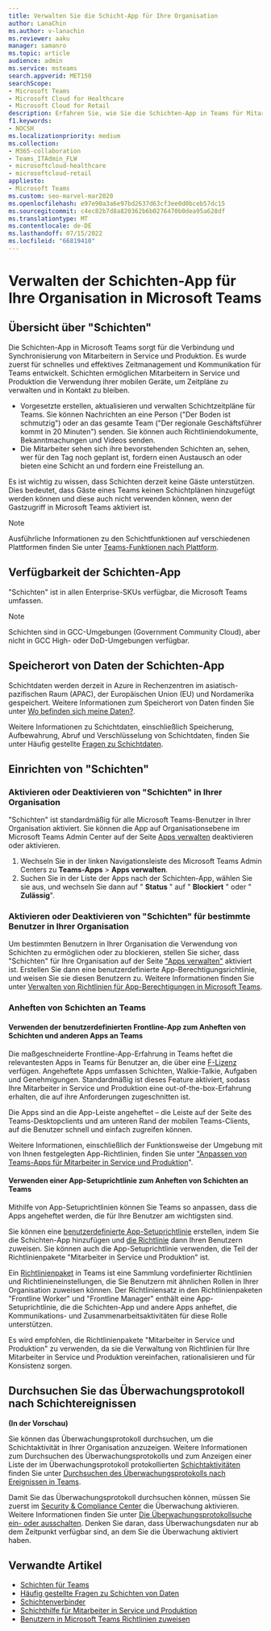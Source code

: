```yaml
---
title: Verwalten Sie die Schicht-App für Ihre Organisation
author: LanaChin
ms.author: v-lanachin
ms.reviewer: aaku
manager: samanro
ms.topic: article
audience: admin
ms.service: msteams
search.appverid: MET150
searchScope:
- Microsoft Teams
- Microsoft Cloud for Healthcare
- Microsoft Cloud for Retail
description: Erfahren Sie, wie Sie die Schichten-App in Teams für Mitarbeiter in Service und Produktion in Ihrer Organisation einrichten und verwalten.
f1.keywords:
- NOCSH
ms.localizationpriority: medium
ms.collection:
- M365-collaboration
- Teams_ITAdmin_FLW
- microsoftcloud-healthcare
- microsoftcloud-retail
appliesto:
- Microsoft Teams
ms.custom: seo-marvel-mar2020
ms.openlocfilehash: e97e90a3a6e97bd2637d63cf3ee0d0bceb57dc15
ms.sourcegitcommit: c4ec82b7d8a820362b6b0276470b0dea95a628df
ms.translationtype: MT
ms.contentlocale: de-DE
ms.lasthandoff: 07/15/2022
ms.locfileid: "66819410"
---
```

# <a name="manage-the-shifts-app-for-your-organization-in-microsoft-teams"></a>Verwalten der Schichten-App für Ihre Organisation in Microsoft Teams

## <a name="overview-of-shifts"></a>Übersicht über "Schichten"

Die Schichten-App in Microsoft Teams sorgt für die Verbindung und Synchronisierung von Mitarbeitern in Service und Produktion. Es wurde zuerst für schnelles und effektives Zeitmanagement und Kommunikation für Teams entwickelt. Schichten ermöglichen Mitarbeitern in Service und Produktion die Verwendung ihrer mobilen Geräte, um Zeitpläne zu verwalten und in Kontakt zu bleiben.

- Vorgesetzte erstellen, aktualisieren und verwalten Schichtzeitpläne für Teams. Sie können Nachrichten an eine Person ("Der Boden ist schmutzig") oder an das gesamte Team ("Der regionale Geschäftsführer kommt in 20 Minuten") senden. Sie können auch Richtliniendokumente, Bekanntmachungen und Videos senden.
- Die Mitarbeiter sehen sich ihre bevorstehenden Schichten an, sehen, wer für den Tag noch geplant ist, fordern einen Austausch an oder bieten eine Schicht an und fordern eine Freistellung an.

Es ist wichtig zu wissen, dass Schichten derzeit keine Gäste unterstützen. Dies bedeutet, dass Gäste eines Teams keinen Schichtplänen hinzugefügt werden können und diese auch nicht verwenden können, wenn der Gastzugriff in Microsoft Teams aktiviert ist.

> [!Note]
> Ausführliche Informationen zu den Schichtfunktionen auf verschiedenen Plattformen finden Sie unter [Teams-Funktionen nach Plattform](https://support.microsoft.com/office/teams-features-by-platform-debe7ff4-7db4-4138-b7d0-fcc276f392d3).

## <a name="availability-of-shifts"></a>Verfügbarkeit der Schichten-App

"Schichten" ist in allen Enterprise-SKUs verfügbar, die Microsoft Teams umfassen.

> [!NOTE]
> Schichten sind in GCC-Umgebungen (Government Community Cloud), aber nicht in GCC High- oder DoD-Umgebungen verfügbar.

## <a name="location-of-shifts-data"></a>Speicherort von Daten der Schichten-App

Schichtdaten werden derzeit in Azure in Rechenzentren im asiatisch-pazifischen Raum (APAC), der Europäischen Union (EU) und Nordamerika gespeichert. Weitere Informationen zum Speicherort von Daten finden Sie unter [Wo befinden sich meine Daten?](http://o365datacentermap.azurewebsites.net/).

Weitere Informationen zu Schichtdaten, einschließlich Speicherung, Aufbewahrung, Abruf und Verschlüsselung von Schichtdaten, finden Sie unter Häufig gestellte [Fragen zu Schichtdaten](shifts-data-faq.md).

## <a name="set-up-shifts"></a>Einrichten von "Schichten"

### <a name="enable-or-disable-shifts-in-your-organization"></a>Aktivieren oder Deaktivieren von "Schichten" in Ihrer Organisation

"Schichten" ist standardmäßig für alle Microsoft Teams-Benutzer in Ihrer Organisation aktiviert. Sie können die App auf Organisationsebene im Microsoft Teams Admin Center auf der Seite [Apps verwalten](../../manage-apps.md) deaktivieren oder aktivieren.

1. Wechseln Sie in der linken Navigationsleiste des Microsoft Teams Admin Centers zu **Teams-Apps** > **Apps verwalten**.
2. Suchen Sie in der Liste der Apps nach der Schichten-App, wählen Sie sie aus, und wechseln Sie dann auf " **Status** " auf " **Blockiert** " oder " **Zulässig**".

### <a name="enable-or-disable-shifts-for-specific-users-in-your-organization"></a>Aktivieren oder Deaktivieren von "Schichten" für bestimmte Benutzer in Ihrer Organisation

Um bestimmten Benutzern in Ihrer Organisation die Verwendung von Schichten zu ermöglichen oder zu blockieren, stellen Sie sicher, dass "Schichten" für Ihre Organisation auf der Seite ["Apps verwalten"](../../manage-apps.md) aktiviert ist. Erstellen Sie dann eine benutzerdefinierte App-Berechtigungsrichtlinie, und weisen Sie sie diesen Benutzern zu. Weitere Informationen finden Sie unter [Verwalten von Richtlinien für App-Berechtigungen in Microsoft Teams](../../teams-app-permission-policies.md).

### <a name="pin-shifts-to-teams"></a>Anheften von Schichten an Teams

#### <a name="use-the-tailored-frontline-app-experience-to-pin-shifts-and-other-apps-to-teams"></a>Verwenden der benutzerdefinierten Frontline-App zum Anheften von Schichten und anderen Apps an Teams

Die maßgeschneiderte Frontline-App-Erfahrung in Teams heftet die relevantesten Apps in Teams für Benutzer an, die über eine [F-Lizenz](https://www.microsoft.com/microsoft-365/enterprise/frontline#office-SKUChooser-0dbn8nt) verfügen. Angeheftete Apps umfassen Schichten, Walkie-Talkie, Aufgaben und Genehmigungen. Standardmäßig ist dieses Feature aktiviert, sodass Ihre Mitarbeiter in Service und Produktion eine out-of-the-box-Erfahrung erhalten, die auf ihre Anforderungen zugeschnitten ist.

Die Apps sind an die App-Leiste angeheftet – die Leiste auf der Seite des Teams-Desktopclients und am unteren Rand der mobilen Teams-Clients, auf die Benutzer schnell und einfach zugreifen können.

Weitere Informationen, einschließlich der Funktionsweise der Umgebung mit von Ihnen festgelegten App-Richtlinien, finden Sie unter ["Anpassen von Teams-Apps für Mitarbeiter in Service und Produktion](/microsoft-365/frontline/pin-teams-apps-based-on-license?bc=%2fmicrosoftteams%2fbreadcrumb%2ftoc.json&toc=%2fmicrosoftteams%2ftoc.json)".  

#### <a name="use-an-app-setup-policy-to-pin-shifts-to-teams"></a>Verwenden einer App-Setuprichtlinie zum Anheften von Schichten an Teams

Mithilfe von App-Setuprichtlinien können Sie Teams so anpassen, dass die Apps angeheftet werden, die für Ihre Benutzer am wichtigsten sind.

Sie können eine [benutzerdefinierte App-Setuprichtlinie](../../teams-app-setup-policies.md) erstellen, indem Sie die Schichten-App hinzufügen und [die Richtlinie](../../assign-policies-users-and-groups.md) dann Ihren Benutzern zuweisen. Sie können auch die App-Setuprichtlinie verwenden, die Teil der Richtlinienpakete "Mitarbeiter in Service und Produktion" ist.

Ein [Richtlinienpaket](../../manage-policy-packages.md) in Teams ist eine Sammlung vordefinierter Richtlinien und Richtlinieneinstellungen, die Sie Benutzern mit ähnlichen Rollen in Ihrer Organisation zuweisen können. Der Richtliniensatz in den Richtlinienpaketen "Frontline Worker" und "Frontline Manager" enthält eine App-Setuprichtlinie, die die Schichten-App und andere Apps anheftet, die Kommunikations- und Zusammenarbeitsaktivitäten für diese Rolle unterstützen.

Es wird empfohlen, die Richtlinienpakete "Mitarbeiter in Service und Produktion" zu verwenden, da sie die Verwaltung von Richtlinien für Ihre Mitarbeiter in Service und Produktion vereinfachen, rationalisieren und für Konsistenz sorgen.

## <a name="search-the-audit-log-for-shifts-events"></a>Durchsuchen Sie das Überwachungsprotokoll nach Schichtereignissen

**(In der Vorschau)**

Sie können das Überwachungsprotokoll durchsuchen, um die Schichtaktivität in Ihrer Organisation anzuzeigen.  Weitere Informationen zum Durchsuchen des Überwachungsprotokolls und zum Anzeigen einer Liste der im Überwachungsprotokoll protokollierten [Schichtaktivitäten](../../audit-log-events.md#shifts-in-teams-activities) finden Sie unter [Durchsuchen des Überwachungsprotokolls nach Ereignissen in Teams](../../audit-log-events.md).

Damit Sie das Überwachungsprotokoll durchsuchen können, müssen Sie zuerst im [Security & Compliance Center](https://protection.office.com) die Überwachung aktivieren. Weitere Informationen finden Sie unter [Die Überwachungsprotokollsuche ein- oder ausschalten](https://support.office.com/article/Turn-Office-365-audit-log-search-on-or-off-e893b19a-660c-41f2-9074-d3631c95a014). Denken Sie daran, dass Überwachungsdaten nur ab dem Zeitpunkt verfügbar sind, an dem Sie die Überwachung aktiviert haben.

## <a name="related-articles"></a>Verwandte Artikel

- [Schichten für Teams](/microsoft-365/frontline/shifts-for-teams-landing-page)
- [Häufig gestellte Fragen zu Schichten von Daten](shifts-data-faq.md)
- [Schichtenverbinder](/microsoft-365/frontline/shifts-connectors)
- [Schichthilfe für Mitarbeiter in Service und Produktion](https://support.office.com/article/apps-and-services-cc1fba57-9900-4634-8306-2360a40c665b)
- [Benutzern in Microsoft Teams Richtlinien zuweisen](../../policy-assignment-overview.md)
